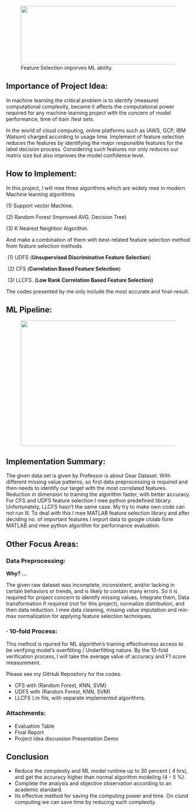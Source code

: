 <!-- wp:image {"id":421,"width":733,"height":160,"sizeSlug":"large","className":"is-style-default"} -->
<figure class="wp-block-image size-large is-resized is-style-default"><img src="https://vedantdave117com.files.wordpress.com/2019/12/1-s2.0-s0957417417301951-gr1-1.jpg?w=711" alt="" class="wp-image-421" width="733" height="160"/><figcaption>Feature Selection imporves  ML ability.</figcaption></figure>
<!-- /wp:image -->

<!-- wp:heading -->
<h2> <strong>Importance of Project Idea:</strong></h2>
<!-- /wp:heading -->

<!-- wp:paragraph {"fontSize":"medium"} -->
<p class="has-medium-font-size">In machine learning the critical problem is to identify (measure) computational complexity, became it affects the computational power required for any machine learning project with the concern of model performance, time of train /test sets.&nbsp;</p>
<!-- /wp:paragraph -->

<!-- wp:paragraph {"fontSize":"medium"} -->
<p class="has-medium-font-size">In the world of cloud computing, online platforms such as (AWS, GCP, IBM Watson) charged according to usage time. Implement of feature selection reduces the features by identifying the major responsible features for the label decision process. Considering such features nor only reduces our matrix size but also improves the model confidence level.&nbsp;</p>
<!-- /wp:paragraph -->

<!-- wp:heading -->
<h2><strong>How</strong> to Implement:</h2>
<!-- /wp:heading -->

<!-- wp:paragraph {"fontSize":"medium"} -->
<p class="has-medium-font-size">In this project, I will mee three algorithms which are widely mee in modern Machine learning algorithms</p>
<!-- /wp:paragraph -->

<!-- wp:paragraph -->
<p>(1) Support vector Machine.</p>
<!-- /wp:paragraph -->

<!-- wp:paragraph -->
<p>(2) Random Forest (Improved AVG. Decision Tree)</p>
<!-- /wp:paragraph -->

<!-- wp:paragraph -->
<p>(3) K Nearest Neighbor Algorithm.</p>
<!-- /wp:paragraph -->

<!-- wp:paragraph {"fontSize":"medium"} -->
<p class="has-medium-font-size">And make a combination of them with best-related feature selection method from feature selection methods</p>
<!-- /wp:paragraph -->

<!-- wp:paragraph -->
<p>&nbsp;(1) UDFS (<strong>Unsupervised Discriminative Feature Selection</strong>)</p>
<!-- /wp:paragraph -->

<!-- wp:paragraph -->
<p>&nbsp;(2) CFS (<strong>Correlation Based Feature Selection</strong>)</p>
<!-- /wp:paragraph -->

<!-- wp:paragraph -->
<p>&nbsp;(3) LLCFS.&nbsp;(<strong>Low Rank Correlation Based Feature Selection)</strong></p>
<!-- /wp:paragraph -->

<!-- wp:paragraph -->
<p>The codes presented by me only include the most accurate and final-result.</p>
<!-- /wp:paragraph -->

<!-- wp:heading -->
<h2><strong>ML Pipeline:</strong></h2>
<!-- /wp:heading -->

<!-- wp:image {"id":397,"width":587,"height":342,"sizeSlug":"full"} -->
<figure class="wp-block-image size-full is-resized"><img src="https://vedantdave117com.files.wordpress.com/2019/12/image.png" alt="" class="wp-image-397" width="587" height="342"/></figure>
<!-- /wp:image -->

<!-- wp:heading -->
<h2><strong>Implementation Summary:</strong></h2>
<!-- /wp:heading -->

<!-- wp:paragraph -->
<p>The given data set is given by Professor is about Gear Dataset. With different missing value patterns, so first data preprocessing is required and then needs to identify our target with the most correlated features. Reduction in dimension to training the algorithm faster, with better accuracy. For CFS and UDFS feature selection I mee python predefined library. Unfortunately, LLCFS hasn’t the same case. My try to make own code can not run Ill. To deal with this I mee MATLAB feature selection library and after deciding no. of important features I import data to google clolab form MATLAB and mee python algorithm for performance evaluation.&nbsp;</p>
<!-- /wp:paragraph -->

<!-- wp:heading -->
<h2><strong>Other Focus Areas:</strong></h2>
<!-- /wp:heading -->

<!-- wp:heading {"level":3} -->
<h3><strong>Data Preprocessing:</strong></h3>
<!-- /wp:heading -->

<!-- wp:paragraph {"fontSize":"medium"} -->
<p class="has-medium-font-size"><strong>Why? …&nbsp;</strong></p>
<!-- /wp:paragraph -->

<!-- wp:paragraph {"fontSize":"medium"} -->
<p class="has-medium-font-size">The given raw dataset was incomplete, inconsistent, and/or lacking in certain behaviors or trends, and is likely to contain many errors. So it is required for project concern to identify missing values, Integrate them, Data transformation if required (not for this project), normalize distribution, and then data reduction. I mee data cleaning, missing value imputation and min-max normalization for applying feature selection techniques.</p>
<!-- /wp:paragraph -->

<!-- wp:heading {"level":3} -->
<h3><strong>· 10-fold Process:&nbsp;</strong></h3>
<!-- /wp:heading -->

<!-- wp:paragraph {"fontSize":"medium"} -->
<p class="has-medium-font-size">This method is rquired for ML algorithm’s training effectiveness access to be verifying model’s overfitting / Underfitting nature. By the 10-fold verification process, I will take the average value of accuracy and F1 score measurement.</p>
<!-- /wp:paragraph -->

<!-- wp:paragraph {"fontSize":"medium"} -->
<p class="has-medium-font-size">Please see my GitHub Repository for the codes.&nbsp;</p>
<!-- /wp:paragraph -->

<!-- wp:list -->
<ul><li>CFS with (Random Forest, KNN, SVM)</li><li>UDFS with (Random Forest, KNN, SVM)</li><li>LLCFS (.m file, with separate implemented algorithms.</li></ul>
<!-- /wp:list -->

<!-- wp:heading {"level":3} -->
<h3><strong>Attachments:</strong></h3>
<!-- /wp:heading -->

<!-- wp:list -->
<ul><li>Evaluation Table</li><li>Final Report</li><li>Project idea discussion Presentation Demo</li></ul>
<!-- /wp:list -->

<!-- wp:heading -->
<h2>Conclusion</h2>
<!-- /wp:heading -->

<!-- wp:list -->
<ul><li> Reduce the complexity and ML model runtime up to 30 percent ( 4 hrs), and get the accuracy higher than normal algorithm modeling (4 - 5 %).</li><li>Complete the analysis and objective observation according to an academic standard. </li><li>Its effective method for saving the computing power and time. On clund computing we can save time by reducing such complexity.</li></ul>
<!-- /wp:list -->

<!-- wp:paragraph -->
<p></p>
<!-- /wp:paragraph -->
